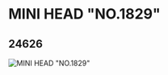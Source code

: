 # MINI HEAD "NO.1829"
## 24626
![MINI HEAD "NO.1829"](https://lc-www-live-s.legocdn.com/media/bricks/5/2/6133764.jpg)